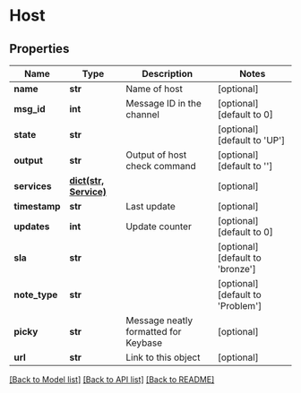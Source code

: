 # Host

## Properties
Name | Type | Description | Notes
------------ | ------------- | ------------- | -------------
**name** | **str** | Name of host | [optional] 
**msg_id** | **int** | Message ID in the channel | [optional] [default to 0]
**state** | **str** |  | [optional] [default to 'UP']
**output** | **str** | Output of host check command | [optional] [default to '']
**services** | [**dict(str, Service)**](Service.md) |  | [optional] 
**timestamp** | **str** | Last update | [optional] 
**updates** | **int** | Update counter | [optional] [default to 0]
**sla** | **str** |  | [optional] [default to 'bronze']
**note_type** | **str** |  | [optional] [default to 'Problem']
**picky** | **str** | Message neatly formatted for Keybase | [optional] 
**url** | **str** | Link to this object | [optional] 

[[Back to Model list]](../README.md#documentation-for-models) [[Back to API list]](../README.md#documentation-for-api-endpoints) [[Back to README]](../README.md)

